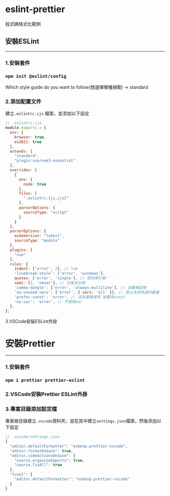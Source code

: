 # eslint-prettier
程式碼格式化範例

## 安裝ESLint
---
### 1.安裝套件
### `npm init @eslint/config`
Which style guide do you want to follow(想選擇哪種規範) → standard

### 2.添加配置文件
建立`.eslintrc.cjs` 檔案，並添加以下設定
```jsx
// .eslintrc.cjs
module.exports = {
  env: {
    browser: true,
    es2021: true
  },
  extends: [
    "standard",
    "plugin:vue/vue3-essential"
  ],
  overrides: [
    {
      env: {
        node: true
      },
      files: [
        ".eslintrc.{js,cjs}"
      ],
      parserOptions: {
        sourceType: "script"
      }
    }
  ],
  parserOptions: {
    ecmaVersion: "latest",
    sourceType: "module"
  },
  plugins: [
    "vue"
  ],
  rules: {
    indent: ['error', 2], // tab
    'linebreak-style': ['error', 'windows'],
    quotes: ['error', 'single'], // 使用單引號 ' '
    semi: [2, 'never'], // 句尾去分號
    'comma-dangle': ['error', 'always-multiline'], // 自動補逗號
    'no-unused-vars': ['error', { vars: 'all' }], // 禁止未使用過的變量
    'prefer-const': 'error', // 沒有重複使用 就要用const
    'no-var': 'error', // 不使用var
  },
};
```

3.VSCode安裝ESLint外掛

# 安裝Prettier
---
### 1.安裝套件
### `npm i prettier prettier-eslint`

### 2.VSCode安裝Prettier ESLint外掛

### 3.專案目錄添加設定檔
專案根目錄建立`.vscode`資料夾，並在其中建立`settings.json`檔案，然後添加以下設定
```jsx
// .vscode/settings.json
{
  "editor.defaultFormatter": "esbenp.prettier-vscode",
  "editor.formatOnSave": true,
  "editor.codeActionsOnSave": {
    "source.organizeImports": true,
    "source.fixAll": true
  },
  "[vue]": {
    "editor.defaultFormatter": "esbenp.prettier-vscode"
  }
}
```

